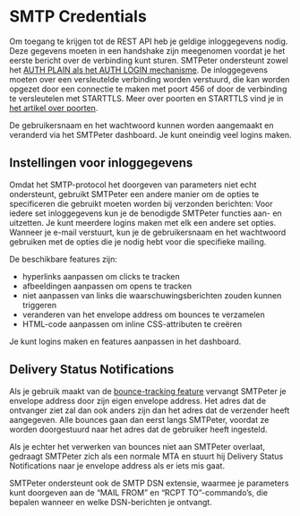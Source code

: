 # SMTP Credentials

Om toegang te krijgen tot de REST API heb je geldige inloggegevens nodig. Deze gegevens moeten in een handshake zijn meegenomen voordat je het eerste bericht over de verbinding kunt sturen. SMTPeter ondersteunt zowel het [AUTH PLAIN als het AUTH LOGIN mechanisme](https://en.wikipedia.org/wiki/SMTP_Authentication "SMTP Authentication"). De inloggegevens moeten over een versleutelde verbinding worden verstuurd, die kan worden opgezet door een connectie te maken met poort 456 of door de verbinding te versleutelen met STARTTLS. Meer over poorten en STARTTLS vind je in [het artikel over poorten](smtp-ports "Domeinnaam en poorten").

De gebruikersnaam en het wachtwoord kunnen worden aangemaakt en veranderd via het SMTPeter dashboard. Je kunt oneindig veel logins maken.

## Instellingen voor inloggegevens
Omdat het SMTP-protocol het doorgeven van parameters niet echt ondersteunt, gebruikt SMTPeter een andere manier om de opties te specificeren die gebruikt moeten worden bij verzonden berichten: Voor iedere set inloggegevens kun je de benodigde SMTPeter functies aan- en uitzetten. Je kunt meerdere logins maken met elk een andere set opties. Wanneer je e-mail verstuurt, kun je de gebruikersnaam en het wachtwoord gebruiken met de opties die je nodig hebt voor die specifieke mailing.

De beschikbare features zijn:
- hyperlinks aanpassen om clicks te tracken
- afbeeldingen aanpassen om opens te tracken
- niet aanpassen van links die waarschuwingsberichten zouden kunnen triggeren
- veranderen van het envelope address om bounces te verzamelen
- HTML-code aanpassen om inline CSS-attributen te creëren 

Je kunt logins maken en features aanpassen in het dashboard.

## Delivery Status Notifications
Als je gebruik maakt van de [bounce-tracking feature](bounce-handling "Bounce protocol") vervangt SMTPeter je envelope address door zijn eigen envelope address. Het adres dat de ontvanger ziet zal dan ook anders zijn dan het adres dat de verzender heeft aangegeven. Alle bounces gaan dan eerst langs SMTPeter, voordat ze worden doorgestuurd naar het adres dat de gebruiker heeft ingesteld.

Als je echter het verwerken van bounces niet aan SMTPeter overlaat, gedraagt SMTPeter zich als een normale MTA en stuurt hij Delivery Status Notifications naar je envelope address als er iets mis gaat.

SMTPeter ondersteunt ook de SMTP DSN extensie, waarmee je parameters kunt doorgeven aan de “MAIL FROM” en “RCPT TO”-commando’s, die bepalen wanneer en welke DSN-berichten je ontvangt.
